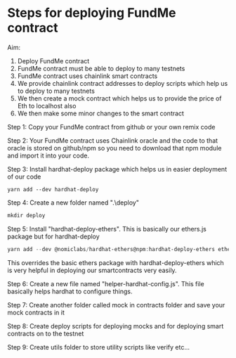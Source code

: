 # Steps for deploying FundMe contract

Aim:

1) Deploy FundMe contract
2) FundMe contract must be able to deploy to many testnets
3) FundMe contract uses chainlink smart contracts
4) We provide chainlink contract addresses to deploy scripts which help us to deploy to many testnets
5) We then create a mock contract which helps us to provide the price of Eth to localhost also
6) We then make some minor changes to the smart contract

Step 1: Copy your FundMe contract from github or your own remix code

Step 2: Your FundMe contract uses Chainlink oracle and the code to that oracle is stored on github/npm so you need to download that npm module and import it into your code.

Step 3: Install hardhat-deploy package which helps us in easier deployment of our code
```shell
yarn add --dev hardhat-deploy
```

Step 4: Create a new folder named ".\deploy"
```powershell
mkdir deploy
```

Step 5: Install "hardhat-deploy-ethers". This is basically our ethers.js package but for hardhat-deploy
```powershell
yarn add --dev @nomiclabs/hardhat-ethers@npm:hardhat-deploy-ethers ethers
```
This overrides the basic ethers package with hardhat-deploy-ethers which is very helpful in deploying our smartcontracts very easily.

Step 6: Create a new file named "helper-hardhat-config.js". This file basically helps hardhat to configure things.

Step 7: Create another folder called mock in contracts folder and save your mock contracts in it

Step 8: Create deploy scripts for deploying mocks and for deploying smart contracts on to the testnet 

Step 9: Create utils folder to store utility scripts like verify etc...

